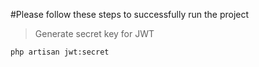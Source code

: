 #Please follow these steps to successfully run the project
>Generate secret key for JWT

`php artisan jwt:secret`
